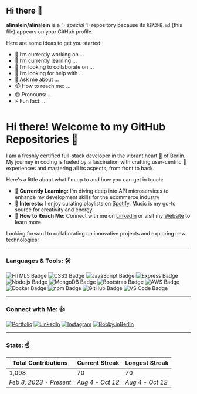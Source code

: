 ## Hi there 👋


**alinalein/alinalein** is a ✨ _special_ ✨ repository because its `README.md` (this file) appears on your GitHub profile.

Here are some ideas to get you started:

- 🔭 I’m currently working on ...
- 🌱 I’m currently learning ...
- 👯 I’m looking to collaborate on ...
- 🤔 I’m looking for help with ...
- 💬 Ask me about ...
- 📫 How to reach me: ...
- 😄 Pronouns: ...
- ⚡ Fun fact: ...

# Hi there! Welcome to my GitHub Repositories 👋

I am a freshly certified full-stack developer in the vibrant heart 🖤 of Berlin. My journey in coding is fueled by a fascination with crafting user-centric 🍇 experiences and mastering all its aspects, from front to back.

Here's a little about what I'm up to and how you can get in touch:

- 🌱 **Currently Learning:** I’m diving deep into API microservices to enhance my development skills for the ecommerce industry
- 🎵 **Interests:** I enjoy curating playlists on [Spotify](https://www.spotify.com). Music is my go-to source for creativity and energy.
- 💬 **How to Reach Me:** Connect with me on [LinkedIn](https://linkedin.com) or visit my [Website](https://workwithbobby.today) to learn more.

Looking forward to collaborating on innovative projects and exploring new technologies!

---

### Languages & Tools: 🛠️

<p>
  <img src="https://img.shields.io/badge/HTML5-orange?logo=html5&logoColor=white" alt="HTML5 Badge" />
  <img src="https://img.shields.io/badge/CSS3-blue?logo=css3&logoColor=white" alt="CSS3 Badge" />
  <img src="https://img.shields.io/badge/JavaScript-yellow?logo=javascript&logoColor=white" alt="JavaScript Badge" />
  <img src="https://img.shields.io/badge/Express.js-gray?logo=express&logoColor=white" alt="Express Badge" />
  <img src="https://img.shields.io/badge/Node.js-green?logo=node.js&logoColor=white" alt="Node.js Badge" />
  <img src="https://img.shields.io/badge/MongoDB-brightgreen?logo=mongodb&logoColor=white" alt="MongoDB Badge" />
  <img src="https://img.shields.io/badge/Bootstrap-purple?logo=bootstrap&logoColor=white" alt="Bootstrap Badge" />
  <img src="https://img.shields.io/badge/AWS-orange?logo=amazonaws&logoColor=white" alt="AWS Badge" />
  <img src="https://img.shields.io/badge/Docker-lightblue?logo=docker&logoColor=white" alt="Docker Badge" />
  <img src="https://img.shields.io/badge/npm-red?logo=npm&logoColor=white" alt="npm Badge" />
  <img src="https://img.shields.io/badge/GitHub-black?logo=github&logoColor=white" alt="GitHub Badge" />
  <img src="https://img.shields.io/badge/VS%20Code-blue?logo=visualstudiocode&logoColor=white" alt="VS Code Badge" />
</p>

---

### Connect with Me: 👍

[![Portfolio](https://img.shields.io/badge/Portfolio-000000?style=for-the-badge)](https://workwithbobby.today)
[![LinkedIn](https://img.shields.io/badge/LinkedIn-blue?style=for-the-badge&logo=linkedin)](https://linkedin.com)
[![Instagram](https://img.shields.io/badge/Instagram-red?style=for-the-badge&logo=instagram)](https://instagram.com)
[![Bobby.inBerlin](https://img.shields.io/badge/Bobby-inBerlin-pink?style=for-the-badge)](https://bobbyinberlin)

---

### Stats: ☝️

| Total Contributions | Current Streak | Longest Streak |
|---------------------|----------------|----------------|
| 1,098               | 70             | 70             |
| _Feb 8, 2023 - Present_ | _Aug 4 - Oct 12_ | _Aug 4 - Oct 12_ |

